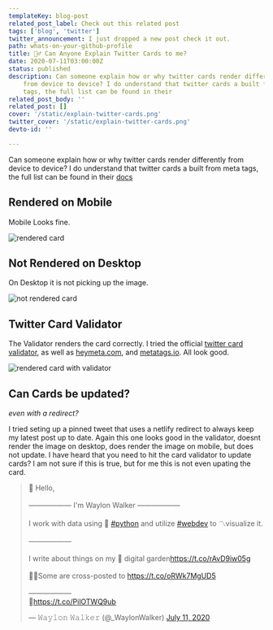 ```yaml
---
templateKey: blog-post
related_post_label: Check out this related post
tags: ['blog', 'twitter']
twitter_announcement: I just dropped a new post check it out.
path: whats-on-your-github-profile
title: 🙋‍♂️ Can Anyone Explain Twitter Cards to me?
date: 2020-07-11T03:00:00Z
status: published
description: Can someone explain how or why twitter cards render differently
    from device to device? I do understand that twitter cards a built from meta
    tags, the full list can be found in their
related_post_body: ''
related_post: []
cover: '/static/explain-twitter-cards.png'
twitter_cover: '/static/explain-twitter-cards.png'
devto-id: ''

---
```


Can someone explain how or why twitter cards render differently from device to device?  I do understand that twitter cards a built from meta tags, the full list can be found in their [docs](https://developer.twitter.com/en/docs/tweets/optimize-with-cards/overview/markup)

## Rendered on Mobile

Mobile Looks fine.

![rendered card](https://waylonwalker.com/twitter-card-rendered.png)

## Not Rendered on Desktop

On Desktop it is not picking up the image.

![not rendered card](https://waylonwalker.com/twitter-card-rendered.png)


## Twitter Card Validator

The Validator renders the card correctly.  I tried the official [twitter card validator](https://cards-dev.twitter.com/validator), as well as [heymeta.com](https://www.heymeta.com/url/waylonwalker.com/latest), and [metatags.io](https://metatags.io/).  All look good.

![rendered card with validator](https://waylonwalker.com/twitter-card-rendered.png)

## Can Cards be updated?
_even with a redirect?_

I tried seting up a pinned tweet that uses a netlify redirect to always keep my latest post up to date.  Again this one looks good in the validator, doesnt render the image on desktop, does render the image on mobile, but does not update.  I have heard that you need to hit the card validator to update cards?  I am not sure if this is true, but for me this is not even upating the card.


<blockquote class="twitter-tweet"><p lang="en" dir="ltr">👋 Hello,<br><br>―――――― I&#39;m Waylon Walker ――――――<br><br>I work with data using 🐍 <a href="https://twitter.com/hashtag/python?src=hash&amp;ref_src=twsrc%5Etfw">#python</a> and utilize <a href="https://twitter.com/hashtag/webdev?src=hash&amp;ref_src=twsrc%5Etfw">#webdev</a> to 〽visualize it.<br><br>――――――<br><br>I write about things on my 🌱 digital garden<a href="https://t.co/rAvD9iw05g">https://t.co/rAvD9iw05g</a><br><br>👨‍💻Some are cross-posted to <a href="https://t.co/oRWk7MgUD5">https://t.co/oRWk7MgUD5</a><br><br>――――――<br>💌<a href="https://t.co/PilOTWQ9ub">https://t.co/PilOTWQ9ub</a></p>&mdash; 𝚆𝚊𝚢𝚕𝚘𝚗 𝚆𝚊𝚕𝚔𝚎𝚛 (@_WaylonWalker) <a href="https://twitter.com/_WaylonWalker/status/1282000623299371008?ref_src=twsrc%5Etfw">July 11, 2020</a></blockquote> <script async src="https://platform.twitter.com/widgets.js" charset="utf-8"></script>
